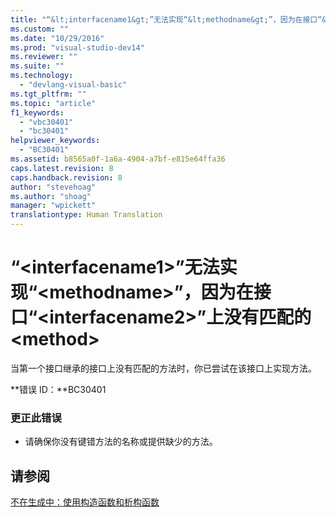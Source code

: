```yaml
---
title: "“&lt;interfacename1&gt;”无法实现“&lt;methodname&gt;”，因为在接口“&lt;interfacename2&gt;”上没有匹配的 &lt;method&gt; | Microsoft Docs"
ms.custom: ""
ms.date: "10/29/2016"
ms.prod: "visual-studio-dev14"
ms.reviewer: ""
ms.suite: ""
ms.technology: 
  - "devlang-visual-basic"
ms.tgt_pltfrm: ""
ms.topic: "article"
f1_keywords: 
  - "vbc30401"
  - "bc30401"
helpviewer_keywords: 
  - "BC30401"
ms.assetid: b8565a0f-1a6a-4904-a7bf-e815e64ffa36
caps.latest.revision: 8
caps.handback.revision: 8
author: "stevehoag"
ms.author: "shoag"
manager: "wpickett"
translationtype: Human Translation
---
```

# “&lt;interfacename1&gt;”无法实现“&lt;methodname&gt;”，因为在接口“&lt;interfacename2&gt;”上没有匹配的 &lt;method&gt;
当第一个接口继承的接口上没有匹配的方法时，你已尝试在该接口上实现方法。  
  
 **错误 ID：**BC30401  
  
### 更正此错误  
  
-   请确保你没有键错方法的名称或提供缺少的方法。  
  
## 请参阅  
 [不在生成中：使用构造函数和析构函数](http://msdn.microsoft.com/zh-cn/548eebe1-86c4-4377-b2f5-447cb8be3d90)